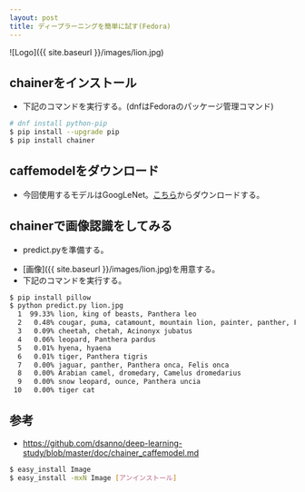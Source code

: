 ```yaml
---
layout: post
title: ディープラーニングを簡単に試す(Fedora)
---
```


![Logo]({{ site.baseurl }}/images/lion.jpg)

## chainerをインストール

- 下記のコマンドを実行する。(dnfはFedoraのパッケージ管理コマンド)

```bash
# dnf install python-pip
$ pip install --upgrade pip
$ pip install chainer
```

## caffemodelをダウンロード

- 今回使用するモデルはGoogLeNet。[こちら](http://dl.caffe.berkeleyvision.org/bvlc_googlenet.caffemodel)からダウンロードする。

## chainerで画像認識をしてみる

- predict.pyを準備する。

<script src="https://gist.github.com/yui0/078d967d22f2fbd3010b2ecfcc539dc6.js"></script>

- [画像]({{ site.baseurl }}/images/lion.jpg)を用意する。
- 下記のコマンドを実行する。

```bash
$ pip install pillow
$ python predict.py lion.jpg
  1  99.33% lion, king of beasts, Panthera leo
  2   0.48% cougar, puma, catamount, mountain lion, painter, panther, Felis concolor
  3   0.09% cheetah, chetah, Acinonyx jubatus
  4   0.06% leopard, Panthera pardus
  5   0.01% hyena, hyaena
  6   0.01% tiger, Panthera tigris
  7   0.00% jaguar, panther, Panthera onca, Felis onca
  8   0.00% Arabian camel, dromedary, Camelus dromedarius
  9   0.00% snow leopard, ounce, Panthera uncia
 10   0.00% tiger cat
```

## 参考

- https://github.com/dsanno/deep-learning-study/blob/master/doc/chainer_caffemodel.md

```bash
$ easy_install Image
$ easy_install -mxN Image [アンインストール]
```
